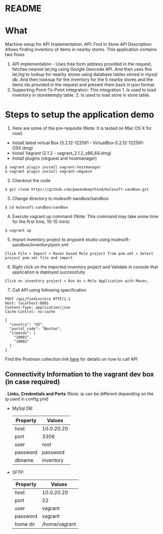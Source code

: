 # README

# What
Machine setup for API Implementation. 
API: Find In Store API 
Description: Allows finding inventory of items in nearby stores. This application contains two flows
  1. API implementation - Uses free form address provided in the request, fetches nearest lat,lng using Google Geocode API. And then uses this lat,lng to lookup for nearby stores using database tables stored in mysql db. And then looksup for the inventory for the 5 nearby stores and the items ids provided in the request and present them back in json format.
  2. Supporting Point-To-Point Integration: This integration 
    1. Is used to load inventory in storeitemqty table.
    2. Is used to load store in store table.

# Steps to setup the application demo

1. Here are some of the pre-requisite (Note: It is tested on Mac OS X for now)
  * Install latest virtual Box (5.2.12-122591 - VirtualBox-5.2.12-122591-OSX.dmg)
  * Install Vagrant (2.1.2 - vagrant_2.1.2_x86_64.dmg)
  * Install plugins (vbguest and hostmanager)
    
  ```
  $ vagrant plugin install vagrant-hostmanager
  $ vagrant plugin install vagrant-vbguest
  ```

2. Checkout the code

  ```
  $ git clone https://github.com/pawandeepthind/mulesoft-sandbox.git
  ```
    
3. Change directory to mulesoft-sandbox/sandbox

  ```
  $ cd mulesoft-sandbox/sandbox
  ```

4. Execute vagrant up command (Note: This command may take some time for the first time, 10-15 mins)

  ```
  $ vagrant up
  ```

5. Import inventory project to anypoint studio using mulesoft-sandbox/inventory/pom.xml

  ```
  Click File > Import > Maven based Mule project from pom.xml > Select project pom.xml file and import
  ```

6. Right click on the imported inventory project and Validate in console that application is deployed successfully

  ```
  Click on inventory project > Run As > Mule Application with Maven,
  ```

7. Call API using following specification

  ```
  POST /api/findinstore HTTP/1.1
  Host: localhost:8081
  Content-Type: application/json
  Cache-Control: no-cache

  {
    "country": "US",
    "postal_code": "Boston",
    "itemids": [
      "10001",
      "10002"
    ]
  }
  ```

  Find the Postman collection link [here](FindInStoreDemo.postman_collection.json) for details on how to call API

## Connectivity Information to the vagrant dev box (in case required)
. **Links, Credentials and Ports** (Note: ip can be different depending on the ip used in config.yml)
   * MySql DB: 

      | Property | Values      |
      | -------- | ----------- |
      | host     | 10.0.20.20  |
      | port     | 3306        |
      | user     | root        |
      | password | password    |
      | dbname   | inventory   |

   * SFTP:

      | Property |  Values              |
      | -------- | -------------------- |
      | host     | 10.0.20.20           |
      | port     | 22                   |
      | user     | vagrant              |
      | password | vagrant              |
      | home dir | /home/vagrant        |
